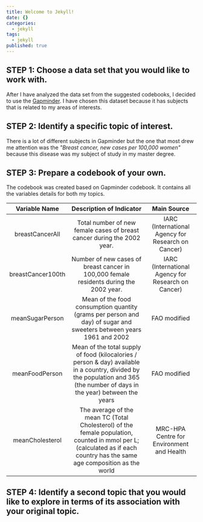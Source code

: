```yaml
---
title: Welcome to Jekyll!
date: {}
categories:
  - jekyll
tags:
  - jekyll
published: true
---
```

## STEP 1: Choose a data set that you would like to work with.
After I have analyzed the data set from the suggested codebooks, I decided to use the [Gapminder][link_gapminder]. I have chosen this dataset because it has subjects that is related to my areas of interests.

## STEP 2: Identify a specific topic of interest.
There is a lot of different subjects in Gapminder but the one that most drew me attention was the _"Breast cancer, new cases per 100,000 women"_ because this disease was my subject of study in my master degree.

## STEP 3: Prepare a codebook of your own.
The codebook was created based on Gapminder codebook. It contains all the variables details for both my topics.

|   Variable Name   |      Description of Indicator   |  Main Source |
|:----:|:----------------------------------------:|:----:|
| breastCancerAll   | Total number of new female cases of breast cancer during the 2002 year. | IARC (International Agency for Research on Cancer) |
| breastCancer100th | Number of new cases of breast cancer in 100,000 female residents during the 2002 year. | IARC (International Agency for Research on Cancer) |
| meanSugarPerson   | Mean of the food consumption quantity (grams per person and day) of sugar and sweeters between years 1961 and 2002 | FAO modified |
| meanFoodPerson    | Mean of the total supply of food (kilocalories / person & day) available in a country, divided by the population and 365 (the number of days in the year) between the years | FAO modified |
| meanCholesterol   | The average of the mean TC (Total Cholesterol) of the female population, counted in mmol per L; (calculated as if each country has the same age composition as the world | MRC-HPA Centre for Environment and Health |

## STEP 4: Identify a second topic that you would like to explore in terms of its association with your original topic.




[link_gapminder]:      http://www.gapminder.org
